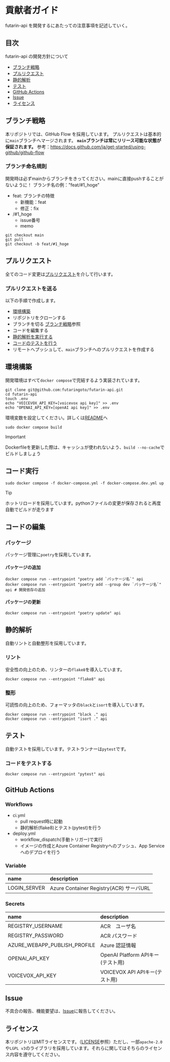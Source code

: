 # 貢献者ガイド
futarin-api を開発するにあたっての注意事項を記述していく。

## 目次
futarin-api の開発方針について
- [ブランチ戦略](#ブランチ戦略)
- [プルリクエスト](#プルリクエスト)
- [静的解析](#静的解析)
- [テスト](#テスト)
- [GitHub Actions](#github-actions)
- [Issue](#issue)
- [ライセンス](#ライセンス)

## ブランチ戦略

本リポジトリでは、GitHub Flow を採用しています。
プルリクエストは基本的に`main`ブランチへマージされます。
**`main`ブランチは常にリリース可能な状態が保証されます。**
参考：https://docs.github.com/ja/get-started/using-github/github-flow

### ブランチ命名規則
開発時は必ずmainからブランチをきってください。mainに直接pushすることがないように！
ブランチ名の例："feat/#1_hoge"
- feat: ブランチの特徴
  - 新機能：feat
  - 修正：fix
- /#1_hoge
  - issue番号
  - memo
```
git checkout main
git pull
git checkout -b feat/#1_hoge
```

## プルリクエスト
全てのコード変更は[プルリクエスト](https://github.com/futaringoto/futarin-api/pulls)を介して行います。
### プルリクエストを送る
以下の手順で作成します。
- [環境構築](#環境構築)
- リポジトリをクローンする
- ブランチを切る [ブランチ戦略](#ブランチ戦略)参照
- コードを編集する
- [静的解析を実行する](#静的解析)
- [コードのテストを行う](#コードをテストする)
- リモートへプッシュして、`main`ブランチへのプルリクエストを作成する

## 環境構築
開発環境はすべて`docker compose`で完結するよう実装されています。
```
git clone git@github.com:futaringoto/futarin-api.git
cd futarin-api
touch .env
echo "VOICEVOX_API_KEY=[voicevox api key]" >> .env
echo "OPENAI_API_KEY=[openAI api key]" >> .env
```
環境変数を設定してください。詳しくは[README](https://github.com/futaringoto/futarin-api/blob/main/README.md)へ
```
sudo docker compose build
```
> [!IMPORTANT]
> Dockerfileを更新した際は、キャッシュが使われないよう、`build --no-cache`でビルドしましょう

## コード実行
```
sudo docker compose -f docker-compose.yml -f docker-compose.dev.yml up
```
> [!TIP]
> ホットリロードを採用しています。pythonファイルの変更が保存されると再度自動でビルドが走ります


## コードの編集
### パッケージ
パッケージ管理に`poetry`を採用しています。
#### パッケージの追加
```
docker compose run --entrypoint "poetry add `パッケージ名`" api
docker compose run --entrypoint "poetry add --group dev `パッケージ名`" api # 開発依存の追加
```
#### パッケージの更新
```
docker compose run --entrypoint "poetry update" api
```

## 静的解析
自動リントと自動整形を採用しています。
### リント
安全性の向上のため、リンターの`flake8`を導入しています。
```
docker compose run --entrypoint "flake8" api
```
### 整形
可読性の向上のため、フォーマッタの`black`と`isort`を導入しています。
```
docker compose run --entrypoint "black ." api
docker compose run --entrypoint "isort ." api
```

## テスト
自動テストを採用しています。テストランナーは`pytest`です。
### コードをテストする
```
docker compose run --entrypoint "pytest" api
```

## GitHub Actions
### Workflows
- ci.yml
  - pull request時に起動
  - 静的解析(flake8)とテスト(pytest)を行う
- deploy.yml
  - workflow_dispatch(手動トリガー)で実行
  - イメージの作成とAzure Container Registryへのプッシュ、App Serviceへのデプロイを行う

### Variable
| name               | description         |
| :----------------- | :------------------ |
| LOGIN_SERVER | Azure Container Registry(ACR) サーバURL |


### Secrets
| name | description |
| :--- | :---------- |
| REGISTRY_USERNAME | ACR　ユーザ名 |
| REGISTRY_PASSWORD | ACR パスワード |
| AZURE_WEBAPP_PUBLISH_PROFILE | Azure 認証情報 |
| OPENAI_API_KEY | OpenAI Platform APIキー(テスト用) |
| VOICEVOX_API_KEY | VOICEVOX API APIキー(テスト用) |

## Issue
不具合の報告、機能要望は、[Issue](https://github.com/futaringoto/futarin-api/issues)に報告してください。

## ライセンス
本リポジトリはMITライセンスです。（[LICENSE](https://github.com/futaringoto/futarin-api/blob/main/LICENSE)参照）ただし、一部`apache-2.0`や`LGPL v3`のライブラリを採用しています。それらに関してはそちらのライセンス内容を遵守してください。

